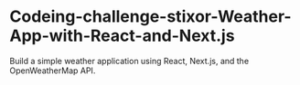 # Codeing-challenge-stixor-Weather-App-with-React-and-Next.js
Build a simple weather application using React, Next.js, and the OpenWeatherMap API.
